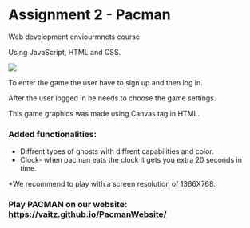 # Assignment 2 - Pacman

Web development enviourmnets course

Using JavaScript, HTML and CSS.

![](https://github.com/vaitz/pacman/blob/master/photos/bar_pacline.gif)


To enter the game the user have to sign up and then log in.

After the user logged in he needs to choose the game settings.

This game graphics was made using Canvas tag in HTML.


### Added functionalities:
* Diffrent types of ghosts with diffrent capabilities and color.
* Clock- when pacman eats the clock it gets you extra 20 seconds in time.

*We recommend to play with a screen resolution of 1366X768.

### Play PACMAN on our website: https://vaitz.github.io/PacmanWebsite/
 
